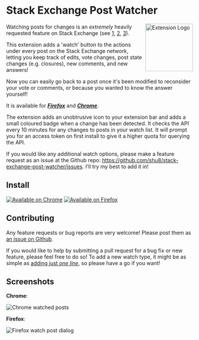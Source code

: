 # Stack Exchange Post Watcher

<img align="right" width="128" height="128" src="https://i.stack.imgur.com/UYJF0.png" title="Extension Logo">

Watching posts for changes is an _extremely_ heavily requested feature on Stack Exchange (see [1](https://meta.stackexchange.com/questions/45360/subscribing-to-questions-and-comments-that-dont-belong-to-you), [2](https://meta.stackexchange.com/questions/1803/mark-questions-to-receive-notifications-and-updates), [3](https://meta.stackexchange.com/questions/83343/adding-favorites-to-the-stack-exchange-global-inbox)).

This extension adds a 'watch' button to the actions under every post on the Stack Exchange network, letting you keep track of edits, vote changes, post state changes (e.g. closures), new comments, and new answers!

Now you can easily go back to a post once it's been modified to reconsider your vote or comments, or because you wanted to know the answer yourself!

It is available for [**_Firefox_**](https://addons.mozilla.org/en-GB/firefox/addon/stack-exchange-post-watcher/) and [**_Chrome_**](https://chrome.google.com/webstore/detail/stack-exchange-post-watch/kdjoaglbdcmgbmiahlkkhkkefncejmmm).

The extension adds an unobtrusive icon to your extension bar and adds a small coloured badge when a change has been detected. It checks the API every 10 minutes for any changes to posts in your watch list. It will prompt you for an access token on first install to give it a higher quota for querying the API.

If you would like any additional watch options, please make a feature request as an issue at the Github repo: https://github.com/shu8/stack-exchange-post-watcher/issues. I'll try my best to add it in!

## Install

[![Available on Chrome](https://developer.chrome.com/webstore/images/ChromeWebStore_Badge_v2_206x58.png)](https://chrome.google.com/webstore/detail/stack-exchange-post-watch/kdjoaglbdcmgbmiahlkkhkkefncejmmm)
[![Available on Firefox](https://addons.cdn.mozilla.net/static/img/addons-buttons/AMO-button_1.png)](https://addons.mozilla.org/en-GB/firefox/addon/stack-exchange-post-watcher/)

## Contributing

Any feature requests or bug reports are very welcome! Please post them as [an issue on Github](https://github.com/shu8/stack-exchange-post-watcher).

If you would like to help by submitting a pull request for a bug fix or new feature, please feel free to do so! To add a new watch type, it might be as simple as [adding just _one line_](https://github.com/shu8/stack-exchange-post-watcher/blob/master/ext/src/background/constants.js#L4), so please have a go if you want!

## Screenshots

__Chrome__:

![Chrome watched posts](https://lh3.googleusercontent.com/hgVbtzIlDzvoepjzY4-xMAKUoSrQM10Joo_qGpLrjNqOqmy8UYejSzWhs5Zw9oF-P7If8u8K=w640-h400-e365)

__Firefox__:

![Firefox watch post dialog](https://addons.cdn.mozilla.net/user-media/previews/full/216/216784.png)
